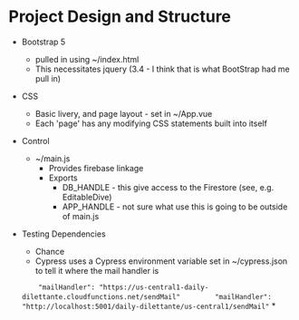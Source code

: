 # Project Design and Structure
* Bootstrap 5
    - pulled in using ~/index.html
    - This necessitates jquery (3.4 - I think that is what BootStrap had me pull in)
* CSS
    * Basic livery, and page layout - set in ~/App.vue
    * Each 'page' has any modifying CSS statements built into itself
* Control
    * ~/main.js
        * Provides firebase linkage
        * Exports
            * DB_HANDLE - this give access to the Firestore (see, e.g. EditableDive)
            * APP_HANDLE - not sure what use this is going to be outside of main.js
* Testing Dependencies
    * Chance
    * Cypress uses a Cypress environment variable set in ~/cypress.json to tell it where the mail handler is

  ``    "mailHandler": "https://us-central1-daily-dilettante.cloudfunctions.net/sendMail"``
  ``        "mailHandler": "http://localhost:5001/daily-dilettante/us-central1/sendMail"``
    * 